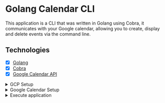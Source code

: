 # Golang Calendar CLI

This application is a CLI that was written in Golang using Cobra, it communicates with your Google calendar, allowing you to create, display and delete events via the command line.

## Technologies

- [x] [Golang](https://go.dev)
- [x] [Cobra](https://github.com/spf13/cobra)
- [x] [Google Calendar API](https://developers.google.com/calendar/api/guides/overview)

<details>
<summary>GCP Setup</summary>

Follow the steps below to configure your application on GCP, as we need to create a project in it and activate the Calendar API.

Go to Google Cloud Platform here: [link](https://console.cloud.google.com)

### Step 1

Create a new project

![gcp-step-1](.github/docs/gcp/1.png)

### Step 2

Define project name

![gcp-step-2](.github/docs/gcp/2.png)

### Step 3

Access Google Calendar API page

![gcp-step-3](.github/docs/gcp/3.png)

### Step 4

Enable Google Calendar API

![gcp-step-4](.github/docs/gcp/4.png)

### Step 5

Access credentials page

![gcp-step-5](.github/docs/gcp/5.png)

### Step 6

Access service account option

![gcp-step-6](.github/docs/gcp/6.png)

### Step 7

Service account details

![gcp-step-7](.github/docs/gcp/7.png)

### Step 8

Grant this service account access to project

![gcp-step-8](.github/docs/gcp/8.png)

### Step 9

Click on your created service account

![gcp-step-9](.github/docs/gcp/9.png)

### Step 10

Create new key

![gcp-step-10](.github/docs/gcp/10.png)

### Step 11

Download the JSON file

![gcp-step-11](.github/docs/gcp/11.png)

> Save it in the project root with the name `credentials.json`

</details>

<details>
<summary>Google Calendar Setup</summary>

Follow the steps below to configure your application on Google Calendar.

Go to Google Calendar here: [link](https://calendar.google.com)

### Step 1

Access settings page

![google-calendar-step-1](.github/docs/google-calendar/1.png)

### Step 2

Create a new calendar

![google-calendar-step-2](.github/docs/google-calendar/2.png)
![google-calendar-step-2-1](.github/docs/google-calendar/3.png)

### Step 3

Share with specific people or groups

![google-calendar-step-3](.github/docs/google-calendar/4.png)

### Step 4

Copy calendar ID

![google-calendar-step-4](.github/docs/google-calendar/5.png)

> You need to copy the calendar id, as it will be used in the application execution step below.

</details>

<details>
<summary>Execute application</summary>

## Setup app

Make sure the `credentials.json` file is in the root of the project, as instructed in the GCP setup step.

Change the calendar name in [internal/calendar/calendar.go](./internal/calendar/calendar.go) line 17:

```go
const AGENDA = "YOUR CALENDAR NAME"
```

Install dependencies:

```sh
$ go mod download
```

## Execute app

Build application:

```sh
$ go build
```

Create integration:

```sh
$ ./golang-calendar-cli agenda ID
```

> Is the ID copied in the Google Calendar Setup step.

> This action is only necessary once.

### Commands

Create a new event

```sh
$ ./golang-calendar-cli events insert --title "New Event” --description "New Event Description” --location "My home” --dateTimeStart "2024-03-29T09:00:00-03:00" --dateTimeEnd "2024-03-29T17:00:00-03:00"
```

> For more details run: `./golang-calendar-cli events insert -h`

Show events by day

```sh
$ ./golang-calendar-cli events day
```

Show events by week

```sh
$ ./golang-calendar-cli events week
```

Delete event by ID

```sh
$ ./golang-calendar-cli events delete ID
```

> You can get the event ID by viewing events by day or week

</details>
